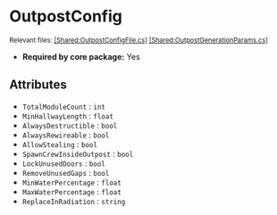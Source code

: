 # OutpostConfig
<sup>Relevant files: [[Shared:OutpostConfigFile.cs]](https://github.com/Regalis11/Barotrauma/blob/master/Barotrauma/BarotraumaShared/SharedSource/ContentManagement/ContentFile/OutpostConfigFile.cs) [[Shared:OutpostGenerationParams.cs]](https://github.com/Regalis11/Barotrauma/blob/master/Barotrauma/BarotraumaShared/SharedSource/Map/Outposts/OutpostGenerationParams.cs)</sup>
- **Required by core package:** Yes



## Attributes
- `TotalModuleCount` : `int`
- `MinHallwayLength` : `float`
- `AlwaysDestructible` : `bool`
- `AlwaysRewireable` : `bool`
- `AllowStealing` : `bool`
- `SpawnCrewInsideOutpost` : `bool`
- `LockUnusedDoors` : `bool`
- `RemoveUnusedGaps` : `bool`
- `MinWaterPercentage` : `float`
- `MaxWaterPercentage` : `float`
- `ReplaceInRadiation` : `string`


